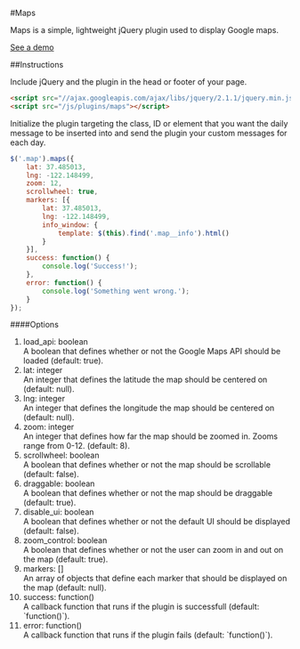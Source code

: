 #Maps

Maps is a simple, lightweight jQuery plugin used to display Google maps.

<a href="http://michael-lynch.github.io/maps/" target="_blank">See a demo</a>

##Instructions

Include jQuery and the plugin in the head or footer of your page.

```html
<script src="//ajax.googleapis.com/ajax/libs/jquery/2.1.1/jquery.min.js"></script>
<script src="/js/plugins/maps"></script>
```
    
Initialize the plugin targeting the class, ID or element that you want the daily message to be inserted into and send the plugin your custom messages for each day. 

```js
$('.map').maps({
	lat: 37.485013,
	lng: -122.148499,
	zoom: 12,
	scrollwheel: true,
	markers: [{
		lat: 37.485013,
		lng: -122.148499,
		info_window: {
			template: $(this).find('.map__info').html()
		}
	}],
	success: function() {
	    console.log('Success!');
	},
	error: function() {
	    console.log('Something went wrong.');
	}		
});
```
	
####Options

<ol>

<li>
load_api: boolean
<br />A boolean that defines whether or not the Google Maps API should be loaded (default: true).
</li>

<li>
lat: integer
<br />An integer that defines the latitude the map should be centered on (default: null).
</li>

<li>
lng: integer
<br />An integer that defines the longitude the map should be centered on (default: null).
</li>

<li>
zoom: integer
<br />An integer that defines how far the map should be zoomed in. Zooms range from 0-12. (default: 8).
</li>

<li>
scrollwheel: boolean
<br />A boolean that defines whether or not the map should be scrollable (default: false).
</li>

<li>
draggable: boolean
<br />A boolean that defines whether or not the map should be draggable (default: true).
</li>

<li>
disable_ui: boolean
<br />A boolean that defines whether or not the default UI should be displayed (default: false).
</li>

<li>
zoom_control: boolean
<br />A boolean that defines whether or not the user can zoom in and out on the map (default: true).
</li>

<li>
markers: []
<br />An array of objects that define each marker that should be displayed on the map (default: null).
</li>

<li>success: function()
<br />A callback function that runs if the plugin is successfull (default: `function()`). 
</li>

<li>error: function()
<br />A callback function that runs if the plugin fails (default: `function()`). 
</li>

</ol>		